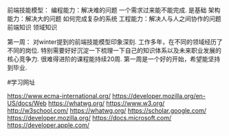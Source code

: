 前端技能模型：
编程能力：解决难的问题 一个需求过来能不能完成. 是基础
架构能力：解决大的问题 如何完成复杂的系统
工程能力：解决人与人之间协作的问题
前端知识
领域知识

第一周：
对winter提到的前端技能模型印象深刻. 工作多年，在不同的领域经历了不同的岗位. 特别需要好好沉淀一下梳理一下自己的知识体系以及未来职业发展的核心竞争力.
很难得进阶的课程能持续20周. 第一周是一个好的开始，希望能坚持到毕业.


#学习网址



https://www.ecma-international.org/
https://developer.mozilla.org/en-US/docs/Web
https://whatwg.org/
https://www.w3.org/
http://w3school.com/
https://whatwg.org/
https://scholar.google.com/
https://developer.mozilla.org/
https://docs.microsoft.com/
https://developer.apple.com/
